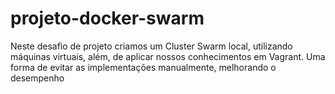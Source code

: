# projeto-docker-swarm
Neste desafio de projeto criamos um Cluster Swarm local, utilizando máquinas virtuais, além, de aplicar nossos conhecimentos em Vagrant. Uma forma de evitar as implementações manualmente, melhorando o desempenho
